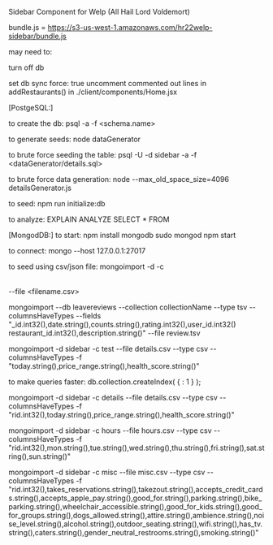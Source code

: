 Sidebar Component for Welp (All Hail Lord Voldemort)



bundle.js = https://s3-us-west-1.amazonaws.com/hr22welp-sidebar/bundle.js



may need to:

turn off db

set db sync force: true
uncomment commented out lines in addRestaurants() in ./client/components/Home.jsx

[PostgeSQL:]

to create the db:
psql <username> -a -f <schema.name>

to generate seeds:
node dataGenerator

to brute force seeding the table:
psql -U <username> -d sidebar -a -f <dataGenerator/details.sql>

to brute force data generation:
node --max_old_space_size=4096 detailsGenerator.js

to seed:
npm run initialize:db

to analyze:
EXPLAIN ANALYZE SELECT * FROM <table>

[MongodDB:]
to start:
npm install mongodb
sudo mongod
npm start

to connect:
mongo --host 127.0.0.1:27017

to seed using csv/json file:
mongoimport -d <database name> -c <table name> --file <filename.csv>

mongoimport --db leavereviews --collection collectionName --type tsv --columnsHaveTypes --fields "_id.int32(),date.string(),counts.string(),rating.int32(),user_id.int32() restaurant_id.int32(),description.string()" --file review.tsv

mongoimport -d sidebar -c test --file details.csv --type csv --columnsHaveTypes -f "today.string(),price_range.string(),health_score.string()"

to make queries faster:
db.collection.createIndex( { <key>: 1 } );

mongoimport -d sidebar -c details --file details.csv --type csv --columnsHaveTypes -f "rid.int32(),today.string(),price_range.string(),health_score.string()"

mongoimport -d sidebar -c hours --file hours.csv --type csv --columnsHaveTypes -f "rid.int32(),mon.string(),tue.string(),wed.string(),thu.string(),fri.string(),sat.string(),sun.string()"

mongoimport -d sidebar -c misc --file misc.csv --type csv --columnsHaveTypes -f "rid.int32(),takes_reservations.string(),takezout.string(),accepts_credit_cards.string(),accepts_apple_pay.string(),good_for.string(),parking.string(),bike_parking.string(),wheelchair_accessible.string(),good_for_kids.string(),good_for_groups.string(),dogs_allowed.string(),attire.string(),ambience.string(),noise_level.string(),alcohol.string(),outdoor_seating.string(),wifi.string(),has_tv.string(),caters.string(),gender_neutral_restrooms.string(),smoking.string()"
